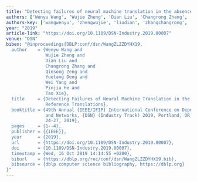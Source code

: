 ```yaml
---
title: "Detecting failures of neural machine translation in the absence of reference translations"
authors: ['Wenyu Wang', 'Wujie Zheng', 'Dian Liu', 'Changrong Zhang', 'Qinsong Zeng', 'Yuetang Deng', 'Wei Yang 0013', 'Pinjia He', 'Tao Xie 0001']
authors-key: ['wangwenyu', 'zhengwujie', 'liudian', 'zhangchangrong', 'zengqinsong', 'dengyuetang', 'yangwei', 'hepinjia', 'xietao']
year: "2019"
article-link: "https://doi.org/10.1109/DSN-Industry.2019.00007"
venue: "DSN"
bibex: "@inproceedings{DBLP:conf/dsn/WangZLZZDYHX19,
  author    = {Wenyu Wang and
               Wujie Zheng and
               Dian Liu and
               Changrong Zhang and
               Qinsong Zeng and
               Yuetang Deng and
               Wei Yang and
               Pinjia He and
               Tao Xie},
  title     = {Detecting Failures of Neural Machine Translation in the Absence of
               Reference Translations},
  booktitle = {49th Annual {IEEE/IFIP} International Conference on Dependable Systems
               and Networks, {DSN} (Industry Track) 2019, Portland, OR, USA, June
               24-27, 2019},
  pages     = {1--4},
  publisher = {{IEEE}},
  year      = {2019},
  url       = {https://doi.org/10.1109/DSN-Industry.2019.00007},
  doi       = {10.1109/DSN-Industry.2019.00007},
  timestamp = {Wed, 16 Oct 2019 14:14:55 +0200},
  biburl    = {https://dblp.org/rec/conf/dsn/WangZLZZDYHX19.bib},
  bibsource = {dblp computer science bibliography, https://dblp.org}
}"
---
```

